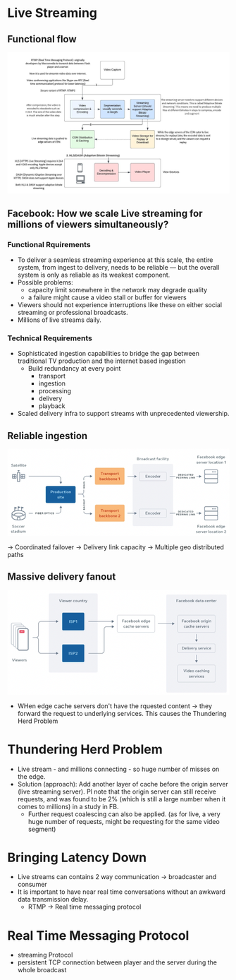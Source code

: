 # Live Streaming
## Functional flow
![](_resources/live_streaming.jpeg)

## Facebook: How we scale Live streaming for millions of viewers simultaneously?
### Functional Rquirements
* To deliver a seamless streaming experience at this scale, the entire system, from ingest to delivery, needs to be reliable — but the overall system is only as reliable as its weakest component.
* Possible problems:
  * capacity limit somewhere in the network may degrade quality
  * a failure might cause a video stall or buffer for viewers
* Viewers should not experience interruptions like these on either social streaming or professional broadcasts.
* Millions of live streams daily.

### Technical Requirements
* Sophisticated ingestion capabilities to bridge the gap between traditional TV production and the internet based ingestion
  * Build redundancy at every point
    * transport
    * ingestion
    * processing
    * delivery
    * playback
* Scaled delivery infra to support streams with unprecedented viewership.

## Reliable ingestion
![](_resources/2023-06-29-09-43-38.png)
 
-> Coordinated failover
-> Delivery link capacity
-> Multiple geo distributed paths

## Massive delivery fanout
![](_resources/2023-06-29-09-45-19.png)

* WHen edge cache servers don't have the rquested content -> they forward the request to underlying services. This causes the Thundering Herd Problem

# Thundering Herd Problem
* Live stream - and millions connecting - so huge number of misses on the edge.
* Solution (approach): Add another layer of cache before the origin server (live streaming server). Pl note that the origin server can still receive requests, and was found to be 2% (which is still a large number when it comes to millions) in a study in FB. 
  * Further request coalescing can also be applied. (as for live, a very huge number of requests, might be requesting for the same video segment)


# Bringing Latency Down
* Live streams can contains 2 way communication -> broadcaster and consumer
* It is important to have near real time conversations without an awkward data transmission delay.
  * RTMP -> Real time messaging protocol

# Real Time Messaging Protocol
* streaming Protocol
* persistent TCP connection between player and the server during the whole broadcast
